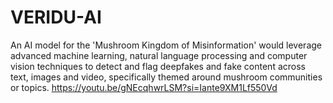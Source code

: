 # VERIDU-AI
An AI model for the 'Mushroom Kingdom of Misinformation' would leverage advanced machine learning, natural language processing and computer vision techniques to detect and flag deepfakes and fake content across text, images and video, specifically themed around mushroom communities or topics.
https://youtu.be/gNEcqhwrLSM?si=Iante9XM1Lf550Vd
